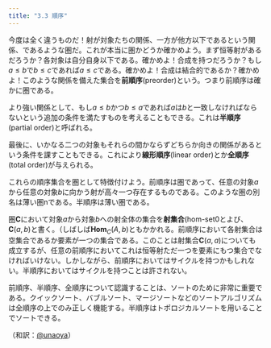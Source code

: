 ```yaml
---
title: "3.3 順序"
---
```


今度は全く違うものだ！射が対象たちの関係、一方が他方以下であるという関係、であるような圏だ。これが本当に圏かどうか確かめよう。まず恒等射があるだろうか？各対象は自分自身以下である。確かめよ！合成を持つだろうか？もし$a \leqslant b$で$b\leqslant c$であれば$a\leqslant c$である。確かめよ！合成は結合的であるか？確かめよ！このような関係を備えた集合を**前順序**(preorder)という。つまり前順序は確かに圏である。

より強い関係として、もし$a\leqslant b$かつ$b\leqslant a$であれば$a$は$b$と一致しなければならないという追加の条件を満たすものを考えることもできる。これは**半順序**(partial order)と呼ばれる。

最後に、いかなる二つの対象もそれらの間かならずどちらか向きの関係があるという条件を課すこともできる。これにより**線形順序**(linear order)とか**全順序**(total order)が与えられる。

これらの順序集合を圏として特徴付けよう。前順序は圏であって、任意の対象$a$から任意の対象$b$に向かう射が高々一つ存在するものである。このような圏の別名は薄い圏nである。半順序は薄い圏である。

圏$\mathbf{C}$において対象$a$から対象$b$への射全体の集合を**射集合**(hom-set0とよび、$\mathbf{C}(a,b)$と書く。（しばしば$\mathbf{Hom}_C(A,b)$ともかかれる。前順序において各射集合は空集合であるか要素が一つの集合である。このことは射集合$\mathbf{C}(a,a)$についても成立するが、任意の前順序においてこれは恒等射ただ一つを要素にもつ集合でなければいけない。しかしながら、前順序においてはサイクルを持つかもしれない。半順序においてはサイクルを持つことは許されない。

前順序、半順序、全順序について認識することは、ソートのために非常に重要である。クイックソート、バブルソート、マージソートなどのソートアルゴリズムは全順序の上でのみ正しく機能する。半順序はトポロジカルソートを用いることでソートできる。

（和訳：[@unaoya](https://zenn.dev/unaoya)）
